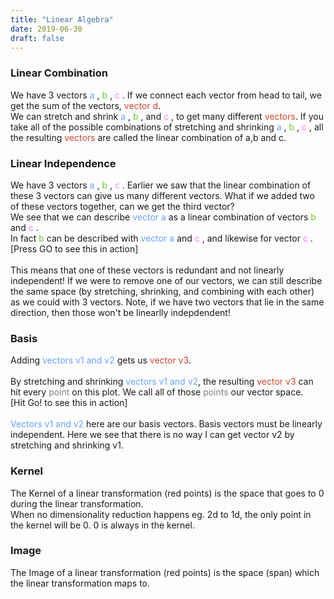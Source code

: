 ```yaml
---
title: "Linear Algebra"
date: 2019-06-30
draft: false
---
```


<html>
 
<link rel= "stylesheet" type= "text/css" href= "/kzen/css/concept.css">


<script src="/kzen/js/d3.min.js"></script>
<script src="/kzen/js/math.min.js"></script>
<script src="/kzen/js/plot_utils.js"></script>
<script src="/kzen/js/plot_class.js"></script>
<script src="/kzen/js/display_class.js"></script>
<script src="/kzen/js/concepts/lin_alg/lin_alg_utils.js"></script>
<script src="/kzen/js/concepts/lin_alg/lin_alg_vars.js"></script>


<body>

  <div class = 'concept-container' id = "linear-combination">
    <div class = 'concept-text'>
    	<h3>Linear Combination</h3>
    	<p>
        We have 3 vectors 
        <font color = "#68a2ff">a </font>,
        <font color = "#6bcc35">b </font>,
        <font color = "#ff80ff">c </font>.
        If we connect each vector from head to tail, we get the sum of the vectors, <font color = "#cc4634">vector d</font>.
        <br>
        We can stretch and shrink 
        <font color = "#68a2ff">a </font>,
        <font color = "#6bcc35">b </font>,
        and 
        <font color = "#ff80ff">c </font>, to get many different <font color = "#cc4634">vectors</font>.
        If you take all of the possible combinations of stretching and shrinking 
        <font color = "#68a2ff">a </font>,
        <font color = "#6bcc35">b </font>,
        <font color = "#ff80ff">c </font>, all the resulting <font color = "#cc4634">vectors</font> are called the linear combination of a,b and c.
      </p>
  </div>

<script type="text/javascript">
  var linCombo = new DisplayConceptExamplePlot({conceptId : linComboPayload.conceptId
          , conceptExampleId : 'lin-combo-example'
          , buttonId : linComboPayload.buttonId
          , xDomain : linAlgGlobalVar.plotDomain
          , yDomain : linAlgGlobalVar.plotDomain
          , height : linAlgGlobalVar.plotHeight
          , width : linAlgGlobalVar.plotWidth
          , numTicks : linAlgGlobalVar.numTicks
          , vecCoordJson: linComboPayload.vecCoordJson
          , duration: linComboPayload.duration
        })
  linCombo.makePlot();
  linCombo.makeVectors();
  linCombo.makeButton();
</script>

</div>
  <div class = 'concept-container' id = "linear-independence">
    <div class = 'concept-text'>
      <h3>Linear Independence</h3>
      <p>
        We have 3 vectors 
        <font color = "#68a2ff">a </font>,
        <font color = "#6bcc35">b </font>,
        <font color = "#ff80ff">c </font>.
        Earlier we saw that the linear combination of these 3 vectors can give us many different vectors. What if we added two of these vectors together, can we get the third vector?
        <br>
        We see that we can describe <font color = "#68a2ff">vector a </font> as a linear combination of vectors <font color = "#6bcc35">b </font> and <font color = "#ff80ff">c </font>. 
        <br>
        In fact <font color = "#6bcc35">b </font> can be described with <font color = "#68a2ff">vector a </font> and <font color = "#ff80ff">c </font>, and likewise for vector <font color = "#ff80ff">c </font>.
        <br>
        [Press GO to see this in action]
        <br><br>
        This means that one of these vectors is redundant and not linearly independent! If we were to remove one of our vectors, we can still describe the same space (by stretching, shrinking, and combining with each other) as we could with 3 vectors. Note, if we have two vectors that lie in the same direction, then those won't be linearlly indepdendent!
      </p>
    </div>

<script type="text/javascript">
      var linIndependence = new DisplayConceptExamplePlot({conceptId : linIndPayload.conceptId
                , conceptExampleId : "lin-ind-example"
                , buttonId : linIndPayload.buttonId
                , xDomain : linAlgGlobalVar.plotDomain
                , yDomain : linAlgGlobalVar.plotDomain
                , height : linAlgGlobalVar.plotHeight
                , width : linAlgGlobalVar.plotWidth
                , numTicks : linAlgGlobalVar.numTicks
                , tarColor : linIndPayload.tarColor
                , tarSpace : linIndPayload.highlightSpace
                , vecCoordJson: linIndPayload.vecCoordJson
                , duration: linIndPayload.duration
              })
      linIndependence.makePlot();
      linIndependence.makeVectors();
      linIndependence.makeButton();
</script>
</div>

  <div class = 'concept-container' id = "basis">
    <div class = 'concept-text'>
      <h3> Basis</h3>
      <p>
        Adding <font color = "#68a2ff">vectors v1 and v2</font> gets us <font color = "#cc4634">vector v3</font>.
        <br><br>
        By stretching and shrinking <font color = "#68a2ff">vectors v1 and v2</font>, the resulting <font color = "#cc4634">vector v3</font> can hit every <font color = "grey">point</font> on this plot. We call all of those <font color = "grey">points</font> our vector space.
        <br>
        [Hit Go! to see this in action]
        <br><br>
        <font color = "#68a2ff">Vectors v1 and v2</font> here are our basis vectors. 
        Basis vectors must be linearly independent. Here we see that there is no way I can get vector v2 by stretching and shrinking v1.
    </p>

</div>
<script type="text/javascript">
          // Read in linAlgGlobalVar and kernelPayload
          var basisOrtho = new DisplayConceptExamplePlot({conceptId : basisPayload.conceptId
                , conceptExampleId : "basis-example-ortho"
                , buttonId : basisPayload.buttonId
                , xDomain : linAlgGlobalVar.plotDomain
                , yDomain : linAlgGlobalVar.plotDomain
                , height : linAlgGlobalVar.plotHeight
                , width : linAlgGlobalVar.plotWidth
                , numTicks : linAlgGlobalVar.numTicks
                , vecCoordJson: basisPayload.vecCoordJson
                , duration: basisPayload.duration
              })
          basisOrtho.makePlot();
          basisOrtho.makeVectors();
          basisOrtho.makeButton();
          
          </script>

  </div>


<div class = 'concept-container' id = "basis_non_ortho">
   <div class = 'concept-text' >
      <h3>Non Orthogonal Basis </h3>
      <p>
        Our vectors don't need to be orthogonal (cross at 90 deg). 
        <font color = "#68a2ff">v1 </font> and 
        <font color = "#68a2ff">v2 </font> can be basis vectors since they are linearly independent.
        Meaning <font color = "#cc4634">v3 </font> can hit all grey points by stretching and shrinking 
        <font color = "#68a2ff">v1 </font> and 
        <font color = "#68a2ff">v2 </font>.
        <br><br>
        Note: We don't have to stretch or shrink our vectors such they land on each grey point. These vectors can stretch and shrink such that they land anywhere!
    </p>
</div>

<script type="text/javascript">
          var basisNonOrtho = new DisplayConceptExamplePlot({conceptId : basisNonOrthoPayload.conceptId
                , conceptExampleId : "basis-example"
                , buttonId : basisNonOrthoPayload.buttonId
                , xDomain : linAlgGlobalVar.plotDomain
                , yDomain : linAlgGlobalVar.plotDomain
                , height : linAlgGlobalVar.plotHeight
                , width : linAlgGlobalVar.plotWidth
                , numTicks : linAlgGlobalVar.numTicks
                , vecCoordJson: basisNonOrthoPayload.vecCoordJson
                , duration: basisNonOrthoPayload.duration
                })
          basisNonOrtho.makePlot();
          basisNonOrtho.makeVectors();
          basisNonOrtho.makeButton();
          
    </script>
  </div>

  <div class = 'concept-container' id = "kernel">
    <div class = 'concept-text'>
      <h3>Kernel</h3>
      <p>
        The Kernel of a linear transformation (red points) is the space that goes to 0 during the  linear transformation. <br>
        When no dimensionality reduction happens eg. 2d to 1d, the only point in the kernel will be 0. 0 is always in the kernel.
      </p>
  </div>

<script type="text/javascript">
          // Read in linAlgGlobalVar and kernelPayload
          var kernel = new DisplayConceptExamplePlot({conceptId : kernelPayload.conceptId
                , conceptExampleId : "kernel-example"
                , buttonId : kernelPayload.buttonId
                , xDomain : linAlgGlobalVar.plotDomain
                , yDomain : linAlgGlobalVar.plotDomain
                , height : linAlgGlobalVar.plotHeight
                , width : linAlgGlobalVar.plotWidth
                , numTicks : linAlgGlobalVar.numTicks
                , tarColor : kernelPayload.tarColor
                , tarSpace : kernelPayload.highlightSpace
                , listNextDotSpaces : kernelPayload.listNextDotSpaces
                })
          kernel.makePlot();
          kernel.makeVectors();
          kernel.makeButton();

</script>
  </div>
  <div class = 'concept-container' id = "image">
    <div class = 'concept-text'>
      <h3>Image</h3>
      <p>
        The Image of a linear transformation (red points) is the space (span) which the linear transformation maps to. 
      </p>
  </div>

<script type="text/javascript">
  var image = new DisplayConceptExamplePlot({conceptId : imagePayload.conceptId
                , conceptExampleId : "image-example"
                , buttonId : imagePayload.buttonId
                , xDomain : linAlgGlobalVar.plotDomain
                , yDomain : linAlgGlobalVar.plotDomain
                , height : linAlgGlobalVar.plotHeight
                , width : linAlgGlobalVar.plotWidth
                , numTicks : linAlgGlobalVar.numTicks
                , tarColor : imagePayload.tarColor
                , tarSpace : imagePayload.highlightSpace
                , listNextDotSpaces : imagePayload.listNextDotSpaces
                })
      image.makePlot();
      image.makeVectors();
      image.makeButton();

</script>

</body>
</html>

